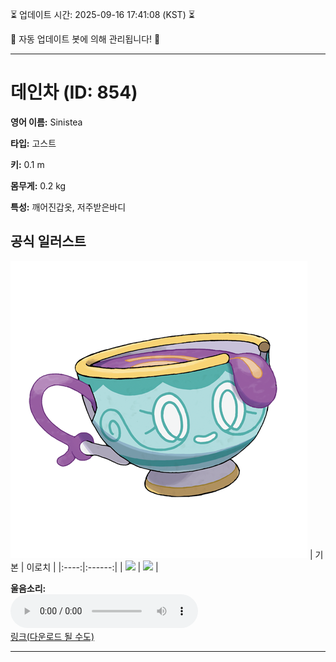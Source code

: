 
⏳ 업데이트 시간: 2025-09-16 17:41:08 (KST) ⏳

🤖 자동 업데이트 봇에 의해 관리됩니다! 🤖

---

# 데인차 (ID: 854)
**영어 이름:** Sinistea

**타입:** 고스트

**키:** 0.1 m

**몸무게:** 0.2 kg

**특성:** 깨어진갑옷, 저주받은바디

## 공식 일러스트
![](https://raw.githubusercontent.com/PokeAPI/sprites/master/sprites/pokemon/other/official-artwork/854.png)
| 기본 | 이로치 |
|:----:|:------:|
| <img src="http://play.pokemonshowdown.com/sprites/ani/sinistea.gif" width="200"> | <img src="http://play.pokemonshowdown.com/sprites/ani-shiny/sinistea.gif" width="200"> |

**울음소리:**<br><audio controls src="https://raw.githubusercontent.com/PokeAPI/cries/main/cries/pokemon/latest/854.ogg"></audio><br> [링크(다운로드 될 수도)](https://raw.githubusercontent.com/PokeAPI/cries/main/cries/pokemon/latest/854.ogg)


---
